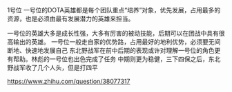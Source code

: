 1号位
一号位的DOTA英雄都是每个团队重点“培养”对象，优先发展，占用最多的资源，也是必须由最有发展潜力的英雄来担当。


一号位的英雄大多是成长性强，大多有厉害的被动技能，后期可以在团战中具有很高输出的英雄。
一号位一般走自家的优势路，占用最好的地利优势，必须要无间断地、快速地发展自己
东北野战军在前中后期的表现或许对理解一号位的角色更有帮助。林彪的一号位也出色完成了任务
中期则更为稳健，三下四保之后，东北野战军收了几个人头，但是打四平


https://www.zhihu.com/question/38077317



